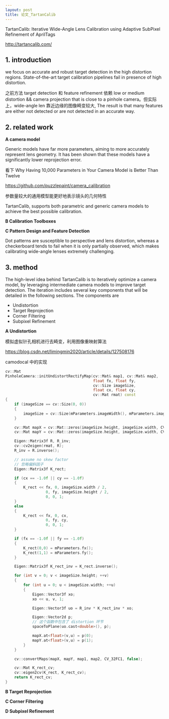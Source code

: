 ```yaml
---
layout: post
title: 论文_TartanCalib
---
```


TartanCalib: Iterative Wide-Angle Lens Calibration using Adaptive SubPixel Refinement of AprilTags

http://tartancalib.com/

## 1. introduction 

we focus on accurate and robust target detection in the high distortion regions. State-of-the-art target calibration pipelines fail in presence of high distortion.

之前方法 target detection 和 feature refinement 依赖 low or medium distortion && camera projection that is close to a pinhole camera。但实际上，wide-angle len 靠近边缘的图像畸变较大, The result is that many features are either not detected or are not detected in an accurate way.

## 2. related work

**A camera model**

Generic models have far more parameters, aiming to more accurately represent lens geometry. It has been shown that these models have a significantly lower reprojection error.

看下 Why Having 10,000 Parameters in Your Camera Model is Better Than Twelve

https://github.com/puzzlepaint/camera_calibration

参数量较大的通用模型能更好地表示镜头的几何特性

TartanCalib, supports both parametric and generic camera models to achieve the best possible calibration.

**B Calibration Toolboxes**

**C Pattern Design and Feature Detection**

Dot patterns are susceptible to perspective and lens distortion, whereas a checkerboard tends to fail when it is only partially observed, which makes calibrating wide-angle lenses extremely challenging.

## 3. method

The high-level idea behind TartanCalib is to iteratively optimize a camera model, by leveraging intermediate camera models to improve target detection. The iteration includes several key components that will be detailed in the following sections. The components are

- Undistortion
- Target Reprojection
- Corner Filtering
- Subpixel Refinement

**A Undistortion**

模拟虚拟针孔相机进行去畸变，利用图像重映射算法

https://blog.csdn.net/limingmin2020/article/details/127508176

camodocal 中的实现

```cpp
cv::Mat
PinholeCamera::initUndistortRectifyMap(cv::Mat& map1, cv::Mat& map2,
                                       float fx, float fy,
                                       cv::Size imageSize,
                                       float cx, float cy,
                                       cv::Mat rmat) const
{
    if (imageSize == cv::Size(0, 0))
    {
        imageSize = cv::Size(mParameters.imageWidth(), mParameters.imageHeight());
    }

    cv::Mat mapX = cv::Mat::zeros(imageSize.height, imageSize.width, CV_32F);
    cv::Mat mapY = cv::Mat::zeros(imageSize.height, imageSize.width, CV_32F);

    Eigen::Matrix3f R, R_inv;
    cv::cv2eigen(rmat, R);
    R_inv = R.inverse();

    // assume no skew factor
    // 忽略偏斜因子
    Eigen::Matrix3f K_rect;

    if (cx == -1.0f || cy == -1.0f)
    {
        K_rect << fx, 0, imageSize.width / 2,
                  0, fy, imageSize.height / 2,
                  0, 0, 1;
    }
    else
    {
        K_rect << fx, 0, cx,
                  0, fy, cy,
                  0, 0, 1;
    }

    if (fx == -1.0f || fy == -1.0f)
    {
        K_rect(0,0) = mParameters.fx();
        K_rect(1,1) = mParameters.fy();
    }

    Eigen::Matrix3f K_rect_inv = K_rect.inverse();

    for (int v = 0; v < imageSize.height; ++v)
    {
        for (int u = 0; u < imageSize.width; ++u)
        {
            Eigen::Vector3f xo;
            xo << u, v, 1;

            Eigen::Vector3f uo = R_inv * K_rect_inv * xo;

            Eigen::Vector2d p;
            // 这个函数中包含了 distortion 环节 
            spaceToPlane(uo.cast<double>(), p);

            mapX.at<float>(v,u) = p(0);
            mapY.at<float>(v,u) = p(1);
        }
    }

    cv::convertMaps(mapX, mapY, map1, map2, CV_32FC1, false);

    cv::Mat K_rect_cv;
    cv::eigen2cv(K_rect, K_rect_cv);
    return K_rect_cv;
}
```

**B Target Reprojection**



**C Corner Filtering**



**D Subpixel Refinement**



